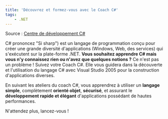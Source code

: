 ```yaml
---
title: 'Découvrez et formez-vous avec le Coach C#'
tags:
    - .NET
---
```


Source :
[Centre de développement C#](http://msdn.microsoft.com/en-us/vstudio/bb409645.aspx)

C# prononcez "Si sharp") est un langage de programmation conçu pour créer une
grande diversité d&#039;applications (Windows, Web, des services) qui
s&#039;exécutent sur la plate-forme .NET. **Vous souhaitez apprendre C# mais
vous n'y connaissez rien ou n'avez que quelques notions ?** Ce n'est pas un
problème ! Suivez votre Coach C#. Elle vous guidera dans la découverte et
l'utilisation du langage C# avec Visual Studio 2005 pour la construction
d'applications diverses.

En suivant les ateliers du coach C#, vous apprendrez à utiliser un **langage
simple**, complètement **orienté objet**, **sécurisé**, et assurant le
**développement rapide et élégant** d'applications possédant de hautes
performances.

N'attendez plus, lancez-vous !
